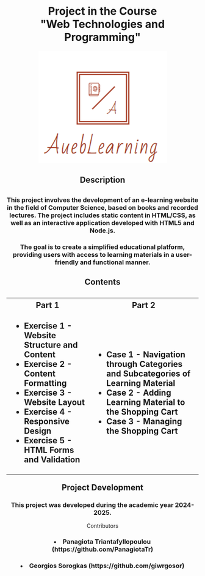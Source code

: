 <h1 align="center">Project in the Course <br>"Web Technologies and Programming"</h1>

<p align="center">
  <img src="Part%201%20-%20HTML%20&%20CSS/images/logo.png" alt="Project Logo">
</p>

<h2 align="center">Description<h2>

<h3 align="center">
This project involves the development of an e-learning website in the field of Computer Science, based on books and recorded lectures. The project includes static content in HTML/CSS, as well as an interactive application developed with HTML5 and Node.js.</h3>

<h3 align="center">
The goal is to create a simplified educational platform, providing users with access to learning materials in a user-friendly and functional manner.
</h3>

<h2 align="center">Contents<h2>

<table>
  <tr>
    <th>Part 1</th>
    <th>Part 2</th>
  </tr>
  <tr>
    <td>
      <ul>
        <li>Exercise 1 - Website Structure and Content</li>
        <li>Exercise 2 - Content Formatting</li>
        <li>Exercise 3 - Website Layout</li>
        <li>Exercise 4 - Responsive Design</li>
        <li>Exercise 5 - HTML Forms and Validation</li>
      </ul>
    </td>
    <td>
      <ul>
        <li>Case 1 - Navigation through Categories and Subcategories of Learning Material</li>
        <li>Case 2 - Adding Learning Material to the Shopping Cart</li>
        <li>Case 3 - Managing the Shopping Cart</li>
      </ul>
    </td>
  </tr>
</table>

<p align="center">Project Development</p>
<h3 align="center">
This project was developed during the academic year 2024-2025.</h3>

<p align="center">Contributors</p>
<h3><li align="center">Panagiota Triantafyllopoulou (https://github.com/PanagiotaTr)</li></h3>
<h3><li align="center">Georgios Sorogkas (https://github.com/giwrgosor)</li></h3>
